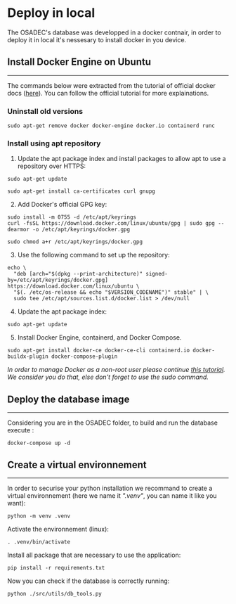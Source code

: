 # Deploy in local

The OSADEC's database was developped in a docker contnair, in order to deploy it in local it's nessesary to install docker in you device.

## Install Docker Engine on Ubuntu
___
The commands below were extracted from the tutorial of official docker docs ([here](https://docs.docker.com/engine/install/ubuntu/)). You can follow the official tutorial for more explainations.

### **Uninstall old versions**

```
sudo apt-get remove docker docker-engine docker.io containerd runc
```

### **Install using apt repository**

1. Update the apt package index and install packages to allow apt to use a repository over HTTPS:
```
sudo apt-get update

sudo apt-get install ca-certificates curl gnupg
```

2. Add Docker's official GPG key:
```
sudo install -m 0755 -d /etc/apt/keyrings
curl -fsSL https://download.docker.com/linux/ubuntu/gpg | sudo gpg --dearmor -o /etc/apt/keyrings/docker.gpg

sudo chmod a+r /etc/apt/keyrings/docker.gpg
```

3. Use the following command to set up the repository:
```
echo \
  "deb [arch="$(dpkg --print-architecture)" signed-by=/etc/apt/keyrings/docker.gpg] https://download.docker.com/linux/ubuntu \
  "$(. /etc/os-release && echo "$VERSION_CODENAME")" stable" | \
  sudo tee /etc/apt/sources.list.d/docker.list > /dev/null
```

4. Update the apt package index:
```
sudo apt-get update
```

5. Install Docker Engine, containerd, and Docker Compose.
```
sudo apt-get install docker-ce docker-ce-cli containerd.io docker-buildx-plugin docker-compose-plugin
```


*In order to manage Docker as a non-root user please continue [this tutorial](https://docs.docker.com/engine/install/linux-postinstall/). We consider you do that, else don't forget to use the sudo command.*


## Deploy the database image
___

Considering you are in the OSADEC folder, to build and run the database execute :
```
docker-compose up -d
```
## Create a virtual environnement
___

In order to securise your python installation we recommand to create a virtual environnement (here we name it *".venv"*, you can name it like you want):

```
python -m venv .venv
```

Activate the environnement (linux):
```
. .venv/bin/activate
```

Install all package that are necessary to use the application:
```
pip install -r requirements.txt
```

Now you can check if the database is correctly running:
```
python ./src/utils/db_tools.py
```